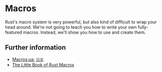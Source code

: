 # Macros

Rust's macro system is very powerful, but also kind of difficult to wrap your
head around. We're not going to teach you how to write your own fully-featured
macros. Instead, we'll show you how to use and create them.

## Further information

- [Macros](https://doc.rust-lang.org/book/ch19-06-macros.html)[:ua:](https://rustlangua.github.io/rustbookua.github.io/ch19-06-macros.html) [:uk:](https://doc.rust-lang.org/stable/book/ch19-06-macros.html)
- [The Little Book of Rust Macros](https://danielkeep.github.io/tlborm/book/index.html)
